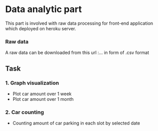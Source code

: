 # Data analytic part
This part is involved with raw data processing for front-end application which deployed on heroku server.
### Raw data
A raw data can be downloaded from this url :... in form of .csv format

## Task
###  1. Graph visualization

 - Plot car amount over 1 week 
 - Plot car amount over 1 month
 
### 2. Car counting
 - Counting amount of car parking in each slot by selected date

	
